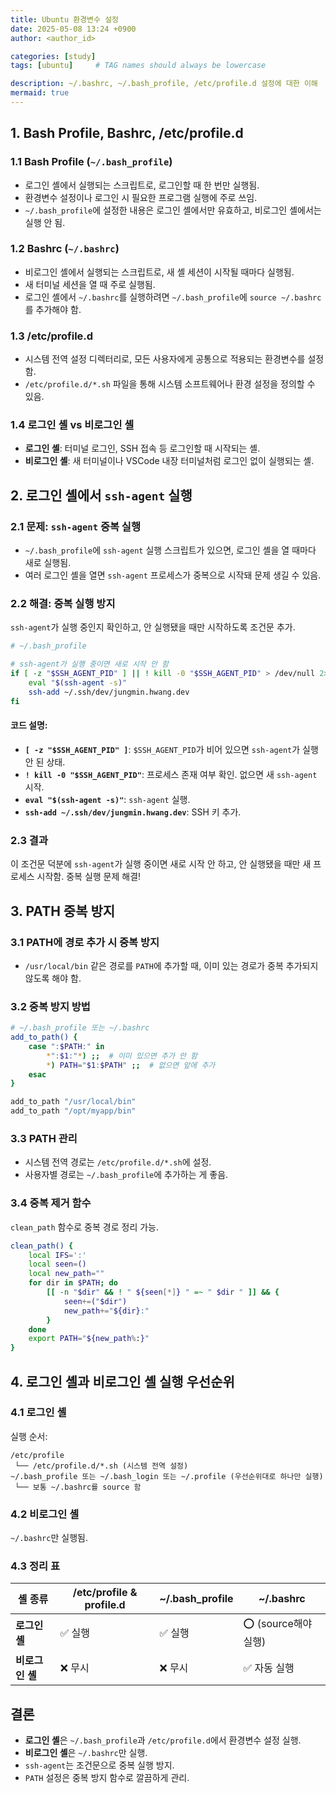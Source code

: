 ```yaml
---
title: Ubuntu 환경변수 설정
date: 2025-05-08 13:24 +0900
author: <author_id>

categories: [study]
tags: [ubuntu]     # TAG names should always be lowercase

description: ~/.bashrc, ~/.bash_profile, /etc/profile.d 설정에 대한 이해
mermaid: true
---
```


## 1. Bash Profile, Bashrc, /etc/profile.d

### 1.1 Bash Profile (`~/.bash_profile`)
- 로그인 셸에서 실행되는 스크립트로, 로그인할 때 한 번만 실행됨.
- 환경변수 설정이나 로그인 시 필요한 프로그램 실행에 주로 쓰임.
- `~/.bash_profile`에 설정한 내용은 로그인 셸에서만 유효하고, 비로그인 셸에서는 실행 안 됨.

### 1.2 Bashrc (`~/.bashrc`)
- 비로그인 셸에서 실행되는 스크립트로, 새 셸 세션이 시작될 때마다 실행됨.
- 새 터미널 세션을 열 때 주로 실행됨.
- 로그인 셸에서 `~/.bashrc`를 실행하려면 `~/.bash_profile`에 `source ~/.bashrc`를 추가해야 함.

### 1.3 /etc/profile.d
- 시스템 전역 설정 디렉터리로, 모든 사용자에게 공통으로 적용되는 환경변수를 설정함.
- `/etc/profile.d/*.sh` 파일을 통해 시스템 소프트웨어나 환경 설정을 정의할 수 있음.

### 1.4 로그인 셸 vs 비로그인 셸
- **로그인 셸**: 터미널 로그인, SSH 접속 등 로그인할 때 시작되는 셸.
- **비로그인 셸**: 새 터미널이나 VSCode 내장 터미널처럼 로그인 없이 실행되는 셸.

## 2. 로그인 셸에서 `ssh-agent` 실행

### 2.1 문제: `ssh-agent` 중복 실행
- `~/.bash_profile`에 `ssh-agent` 실행 스크립트가 있으면, 로그인 셸을 열 때마다 새로 실행됨.
- 여러 로그인 셸을 열면 `ssh-agent` 프로세스가 중복으로 시작돼 문제 생길 수 있음.

### 2.2 해결: 중복 실행 방지
`ssh-agent`가 실행 중인지 확인하고, 안 실행됐을 때만 시작하도록 조건문 추가.

```bash
# ~/.bash_profile

# ssh-agent가 실행 중이면 새로 시작 안 함
if [ -z "$SSH_AGENT_PID" ] || ! kill -0 "$SSH_AGENT_PID" > /dev/null 2>&1; then
    eval "$(ssh-agent -s)"
    ssh-add ~/.ssh/dev/jungmin.hwang.dev
fi
```

#### 코드 설명:
- **`[ -z "$SSH_AGENT_PID" ]`**: `$SSH_AGENT_PID`가 비어 있으면 `ssh-agent`가 실행 안 된 상태.
- **`! kill -0 "$SSH_AGENT_PID"`**: 프로세스 존재 여부 확인. 없으면 새 `ssh-agent` 시작.
- **`eval "$(ssh-agent -s)"`**: `ssh-agent` 실행.
- **`ssh-add ~/.ssh/dev/jungmin.hwang.dev`**: SSH 키 추가.

### 2.3 결과
이 조건문 덕분에 `ssh-agent`가 실행 중이면 새로 시작 안 하고, 안 실행됐을 때만 새 프로세스 시작함. 중복 실행 문제 해결!

## 3. PATH 중복 방지

### 3.1 PATH에 경로 추가 시 중복 방지
- `/usr/local/bin` 같은 경로를 `PATH`에 추가할 때, 이미 있는 경로가 중복 추가되지 않도록 해야 함.

### 3.2 중복 방지 방법
```bash
# ~/.bash_profile 또는 ~/.bashrc
add_to_path() {
    case ":$PATH:" in
        *":$1:"*) ;;  # 이미 있으면 추가 안 함
        *) PATH="$1:$PATH" ;;  # 없으면 앞에 추가
    esac
}

add_to_path "/usr/local/bin"
add_to_path "/opt/myapp/bin"
```

### 3.3 PATH 관리
- 시스템 전역 경로는 `/etc/profile.d/*.sh`에 설정.
- 사용자별 경로는 `~/.bash_profile`에 추가하는 게 좋음.

### 3.4 중복 제거 함수
`clean_path` 함수로 중복 경로 정리 가능.

```bash
clean_path() {
    local IFS=':'
    local seen=()
    local new_path=""
    for dir in $PATH; do
        [[ -n "$dir" && ! " ${seen[*]} " =~ " $dir " ]] && {
            seen+=("$dir")
            new_path+="${dir}:"
        }
    done
    export PATH="${new_path%:}"
}
```

## 4. 로그인 셸과 비로그인 셸 실행 우선순위

### 4.1 로그인 셸
실행 순서:
```
/etc/profile
 └── /etc/profile.d/*.sh (시스템 전역 설정)
~/.bash_profile 또는 ~/.bash_login 또는 ~/.profile (우선순위대로 하나만 실행)
 └── 보통 ~/.bashrc를 source 함
```

### 4.2 비로그인 셸
`~/.bashrc`만 실행됨.

### 4.3 정리 표

| 셸 종류        | /etc/profile & profile.d | ~/.bash_profile | ~/.bashrc                     |
|----------------|--------------------------|------------------|-------------------------------|
| **로그인 셸**  | ✅ 실행                   | ✅ 실행           | ⭕ (source해야 실행)           |
| **비로그인 셸**| ❌ 무시                   | ❌ 무시           | ✅ 자동 실행                   |

## 결론
- **로그인 셸**은 `~/.bash_profile`과 `/etc/profile.d`에서 환경변수 설정 실행.
- **비로그인 셸**은 `~/.bashrc`만 실행.
- `ssh-agent`는 조건문으로 중복 실행 방지.
- `PATH` 설정은 중복 방지 함수로 깔끔하게 관리.